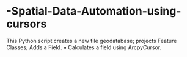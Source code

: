 # -Spatial-Data-Automation-using-cursors
This Python script creates a new file geodatabase; projects Feature Classes; Adds a Field.
• Calculates a field using ArcpyCursor.
